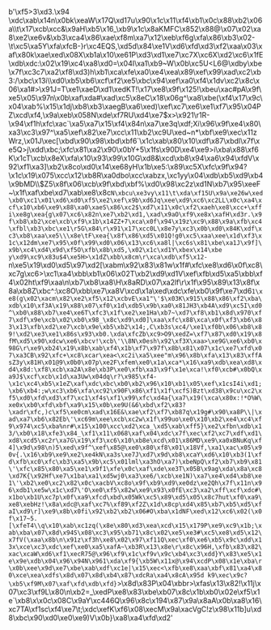b'\xf5>3\xd3.\x94 \xdc\xab\x14n\x0bk\xeaW\x17Q\xd17u\x90\x1c\x11\xf4\xb1\x0c\x88\xb2\x06a\\\t\x17\xcb\xcc&\x9aH\xb5\x16_\xb9\x1c\x8aKMFC\x852\x88@\x07\x02\xa8\xe2\xe6v&\xb3\xca4\x86\xae\xf8m\xa7\x12\xeb\xf6g\xfa\x86\xb3\x02-\t\xc5\xa5Y\xfa\xfcB-}r\xc4EQS,\xd5d\x84\xe1V\xd6\xfd\xd3\xf2\xaa\x03\xaf\x80k\xae\xed\x08X\xb1a\x10\xe61P\xd3\xd1\xe7\xc7X\xc6X\xd2\xc6\x1fE\xdb\xdc:\x02\x19\xc4\xa8\xd0=\x04I\xa1\xb9~W\x0b\xc5U<L6@\xdby\xbe\x7f\xc3c7\xa2\xf8\xd3)h\xb1\xca\xfe\xa0\xe4\xea\x89\xef\x99\xad\xc2\xb3:/\xbc\x13i\\\xd0\xb5\xb6\xcf\xf2\xe5\xbc\x94\xef\xa0\xf4\x1dv\xc2\x8c\x06\xa1#>\x91J=T\xe1\xaeD\xd1\xedKT!\x17\xe8\x9f\x125!\xbeu\xac#pA\x9f\xe5\x05\x97n\x0b\xaf\xda#\xad\xc5\x8eC\x18\x06g^\xa8\xbe(\xf4\x17\x9c\x04\xab%\x15\x1dj\xb8\xb3\xaegB\xa6\xed)\xef\xc7\xe6\xe1\xf7\x95\x04PZ\xcd\xf4,\x9a\xeb\x058N\xde\xf7RU\xd4\xe7$x>\x921\r1R-\x94\xf1h\xfc\xac`\xa5\xa7\x15\xf4\x84n\xa7\xe3q\xdf;Xi\x96\x9f\xe4\x80\xa3\xc3\x97^\xa5\xef\x82\xe7\xcc\x11\xb2\xc9U\xed~n*\xbf\xe9\xec\x11zWrz,\x01J\xec[\xbd\x90\x98\xbd\xbf6`\x1c\xab\x80\x10\xdf\x87\xbdl\x7f\xe5Q>j\xdd\xbc;\xfc\x81\xa2\x90\x0bY+5\x1fs\x90D\xe4\xe9>i\xba\x88\xf6K\x1cT\xcb\x8eX\xfa\x10\x93\x99\x10G\xd8&\xcd\xb8\x94\xa6\x94\xfdV\x92\xf1\xa3]\xb2\x8co\xd0\x14\xe68yH\x1b\xe5:\x89\xc5X\xfc\x9f\x94?\x1c\x19\x075\xcc\x12\xb8R\xa0dbo\xcc\xabzx,\xc1yy\x04\xdb\xb5\xd9\xb4\x9bMD\\$Z5\x8f\x06\xcb\x9f\xbd\xbf%\xd0\x98\xc2z\xd1N\xb7\x95\xeeF~\x1f\xaf\xbe\xd7\xab\xe8\x8c`N\xbcu\xe3vy\x11\t\xda\xf15U\x9a\xe26w\xed\xb0\xc1\x01\xd6\xd0\xf5\xe2\xef\x9b\xd6Jq\xee\xd9\xc6\xc2LL\x0c\xa4\xcf\x10\xb6\xe9\x88\xa0\xaeS\x86\xc2$\xd7\x11\x0c\xf2\xaeh\xe8\xcc+\xffi\xe8g\xea{g\x07\xc6\x82n\xe7\xb2\xd1,\xad\x9aO\xf9\xe8x\xafH\xd3r.\x9f\xb8\xb2\xce\xcb\xf9\x1b\x14ZZ+7\xca\x0f\x94\x19z\xc9\x88\x9a\xfb\xc4\xfbl\xb3\xbc\xe1\r5G\x84\r\x91\x17\xcc0L\x8e7y\xc3\x0b\xd0\x84K\xdf\xc3\xb8\xaa\xe5\\\x8e\tF\xea{\x8f\x86\xd5\x01Q!g0\xc5\xaa\xee\x1d\xf3\x1c\x12dm\xe7\x95\x0f\x99\xd0\x06\x13\xc6\xa8l|\xc6s\x81\xbe\xa1J\x9f]\x9b\xc4\xd4\x9d\xf5O\xfb\x8b\xd5,\x02\x1c\xd1Y\xbex\x14\xbe y\xd9\xc9\x83u$4\xe5H>\x1dZ\xbb\x8cm\r\xca\xdb\xf5\x12-`n\xe5\x19\xd0\xd5\x97\xd2[\xabm\x92\x83\x81w\x1f#\xfc\xe8\xd6\x0f\xc8\xc7g\xc6>\xc1\xa4\xbb\xb1\x06\x02T\xb2\xd9\xd1V\xef\xfb\xd5\xa5\xbb\xf4\x02ht\xf9\xaa\n\xb7\xb8\xa8\\H\x8aRD\x07\xa2lf\r\x1f\x95\x89\x13\x8f\x8a\xb8Z\xbc^:\xc8O\xbb\xe7\xa8V\xcd\x1a\xed\xdc\xfe\xb0\x9f\xe7\xd6`1\xe8(g\x02\xacm\x82\xe2\xf5\x12\xcbvE\xa1"\'$\x03K\x915\x88\x86\xf2\xba\xdb\x10\xf3A\x19\x88\x07\xf0\x1d\xdb5\x9b\xa0\x81JH3\xb4A\xd9\xc5I\xd0^\xb0\x88\xb7\xe4\xe6T\xfc3\x1f\xe2\xe1Ha\xb7~\xd7\xf8\xb1\x8d\x970\xf7\xdf\x9e\xcb\x02\xb0\x98_\x8c\xd9\xd0]\xaa\xfc\x88\xca\x0f\xf3\xb6\x83\x13\xfb\xd2\xe7\xcb\x9e\xb5\xb2\x14;,C\xb3s\xc4/\xe1\xf0b\x06\xb8\x89!\xd2\xe3\xe1\x86s\x93\xb0.\xda\xfcZb\xc9>O9\xedZ=\xf7\x87\xd0\x19\x8fM\xd5\x90\xdcw\xe6\xbcv!\xcb\'\\8N\x0esh\x92\xf3X\xaa>\xe9G\xe6\xb0\x98G\r\xe9\xb24\x19\x8b\xab\xf4\x1b\xf7\x97f\x8b\x81\x07\x1c\xe7\xfd\x07\xa3CB\x92\xfc+\xc8\xcar\xea<\xc2i\xa5\xee"m\x96\x8b\xfa\x13\x83\xffAsZ3y\x81H\x01@9\x0b0\x07p\xe2F\xfem\xe0\x1a\xca*\x16\xa9\xdb\xea\xd8\xd4\x8d:\xf8\xcb\xa2A\x8e\xb3P\xe0\xfb\xa3\x9f\x1e\xca!\xf0\xcb#\x0bQ\xa9J$\xcf\xcb\x1d\xa3Uw\x04dq\r?\x985\xf4-\x1c\xc4\xb5\x1eZ\xaf\xdc\xbc\xb0\xb2\x96\x10\xb1\x05\xef\x1csI4i\xd1;\xb6\xb4:;w\xc3\xb6\xfa\xc92\x90F\x86\xf1\x1f\xcfS)Bzt\xd38\x9cu\xc2\xf5\xd0\xfd\xd3\xf7\xc1\xf4s\xf1\x99\xfc\xd4a{\xa7\x19(\xca\x80x:!*O%W\xe0x\xb0\xfd\xbf\xa9\x15\x0b\xe9U(&6\xbd\xf2\x83?\xadr\xfc,)c\xf5\xe0cm\xad\x16E&\xae\xf2\xf7\xb87q\x19g#\x90\xa8P\\|\xad\xa7\xb6\x82Eb\'\xc69m\xee\xcb\xc2w\x1f\x99uo\xe0\x10\xb2\xe4\xc4\xf9\x974\xc5\xba%nr#\x15\x100\xcc\xd2\xca_\xd5\xab\xff5}\xe2\xfbn\xdb\x13/\xb0\x18\xfe3\x84_\xf1\x11\x068\xaf\x04\xdc\x7f\xec\xf2\xc7\xdf\xd1\xd8\xcd5\xc2r\xa7G\x19\xf3\xc6\x10\xb8e\xcd\x01\x86MD\xe9\xa0xBNuKq\xf4]\x9d\x98\n)5\xed\x9f^\xef\x85@\xe0\x80\xf8\x01\x18Vf,\xa1\xac\x05\x90v{.\x16\xb9\xe9\xe2\xe4kN\xa3s\xe7J\xd7\x9d\xb8\xcaY\xd6\x10\xb3(1\xfd\xfb\xc0\xfc\xb3\xa5\x9b\xc5\x01lml\xa3hO\xa7)\xbeNpQ\xf2\xb7\xb9\x81\'\xfc\x85\x80\xa5\xe1\x9f1\xfe\x0c\xaf\xde\xe3T\x05B\x9ag\xda\x8a\xc8\xd7K{\x92Hf\xe7\x1ba\xa1\xd5wj0\xa3\xe6/\xcb\xe1N)\xa7\xe4\xd4\xb8\xe1\'\xb2\xe0\xc2\x82\x0c\xacbV\xc8o\x9f\xb9\xd9\xe0dz\xe2Qh\x7f\x11n\x96\xdb1\xe5w\x1c\xd7\'O\xe0\xf5\x82w\xe9\x93\x0fE\xc3\xa2\xff\xcf\xdc#\x1bo\xb1U\xc7p\x0f\xa9\xfcd\xbd\x05Wk\xc5\x89\xd5\x05\x8c7hut\xf0\xa9\xe8\xebHz!\x8a\xdc@\xaf\xc7%\xf89\xf2Z\x1d\x8cp\xd4\x85\xb7\xb5\xd5\xfaI\xd9\r]\xe9\x8b\x0fi\x92\xb2\xb2\x06#O\xba\x1dNF\xed\x12\xc6\x02(\x0f\x17~5.[\xfeT4\\q\x10\xab\xc1zq(\x8e\x80\xd3\xea\xcd\x15\x179P\xe9\xc9\x1b;\xab\xba\x07\x8d\x94S\x08\xc3\x95\xb71\x8c\x02\xe5\xe3#\xc5\xe8\xd5\x12\x7fV(\xaa\x8b\n\x91z\xf3h\xe8\x02\x97\xf11Q\xec\xf0\xe6\xb5\x9c\xdd\x13x\xce\xc3\xdc\xef\xe0\xa5\xafA~\xb3R\x13\x8e\r\x8c\x96H,\xfb\x83\x82\xac\xcaW\xd6\xf1\xecR75@\x96\xf9\x1c\xf9v\x9c\xb4\xc3\xdd}Y\x83\xe5\x1e\x9e\xdb\x04\x96\x94N\x961\xda\xf9{\xb5W\x11x@\x94\xcdP\x08\x1e\xba\r\x0b\xee\x9d\xe7\xbe\xab\xdf\xc1e|\x15\xec<\xfb\xe8\xaa\xbf\x81\xa4\x80\xce\xea\xdfs\x8d\x07\x8d\xb4\x87\xdcRa\xa4\x8cA\x95d k9\xec\x9c?\xb5\xf9M\x07\xaf\xfd\xdb\xfd}`>\x8d\x83P\x04\xbbr>\xfas\x13\x82!\x11j\x07\xc3\xf9L\x80\n\xb2=_\xedP\xe8\x83\xbe\xb07\x8c\x1b\xb0\x02e\xf5\x1e`\xb8\\x\x0c\x08C\x9aY\xc446Q\x96\x8c\x194\x87\x9a\x8aA\x0b\xa8\x16\xc7TA\xf1sc\xf4\xe7\t;\xdc\xefK\xf6\x08\xecM\x9a\xacVgC!z\x98\x11b]u\xd8\xbc\x90\xd0\xe0\xe9)V\x0b}\xa8\xa4\xfd\xd2'